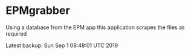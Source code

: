 # EPMgrabber
Using a database from the EPM app this application scrapes the files as required


Latest backup: Sun Sep 1 08:48:01 UTC 2019

